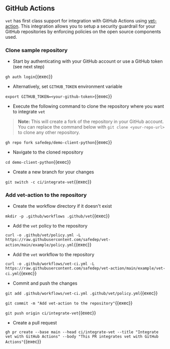 ## GitHub Actions

`vet` has first class support for integration with GitHub Actions using [vet-action](https://github.com/safedep/vet-action).
This integration allows you to setup a security guardrail for your GitHub repositories by enforcing policies on the open source components used.

### Clone sample repository

* Start by authenticating with your GitHub account or use a GitHub token (see next step)

`gh auth login`{{exec}}

* Alternatively, set `GITHUB_TOKEN` environment variable

`export GITHUB_TOKEN=<your-github-token>`{{exec}}

* Execute the following command to clone the repository where you want to integrate `vet`

> **Note:** This will create a fork of the repository in your GitHub account. You can replace
> the command below with `git clone <your-repo-url>` to clone any other repository.

`gh repo fork safedep/demo-client-python`{{exec}}

* Navigate to the cloned repository

`cd demo-client-python`{{exec}}

* Create a new branch for your changes

`git switch -c ci/integrate-vet`{{exec}}

### Add vet-action to the repository

* Create the workflow directory if it doesn't exist

`mkdir -p .github/workflows .github/vet`{{exec}}

* Add the `vet` policy to the repository

`curl -o .github/vet/policy.yml -L https://raw.githubusercontent.com/safedep/vet-action/main/example/policy.yml`{{exec}}

* Add the `vet` workflow to the repository

`curl -o .github/workflows/vet-ci.yml -L https://raw.githubusercontent.com/safedep/vet-action/main/example/vet-ci.yml`{{exec}}

* Commit and push the changes

`git add .github/workflows/vet-ci.yml .github/vet/policy.yml`{{exec}}

`git commit -m "Add vet-action to the repository"`{{exec}}

`git push origin ci/integrate-vet`{{exec}}

* Create a pull request

`gh pr create --base main --head ci/integrate-vet --title "Integrate vet with GitHub Actions" --body "This PR integrates vet with GitHub Actions"`{{exec}}







